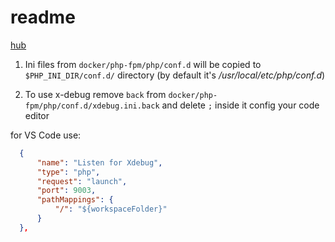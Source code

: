 # readme

[hub](https://hub.docker.com/_/php)

1. Ini files from `docker/php-fpm/php/conf.d` will be copied to `$PHP_INI_DIR/conf.d/` directory (by default it's */usr/local/etc/php/conf.d*)

2. To use x-debug
  remove `back` from `docker/php-fpm/php/conf.d/xdebug.ini.back` and delete `;` inside it
  config your code editor

  for VS Code use:
  
  ```json
    {
        "name": "Listen for Xdebug",
        "type": "php",
        "request": "launch",
        "port": 9003,  
        "pathMappings": {
            "/": "${workspaceFolder}"
        }     
    },
  ```
